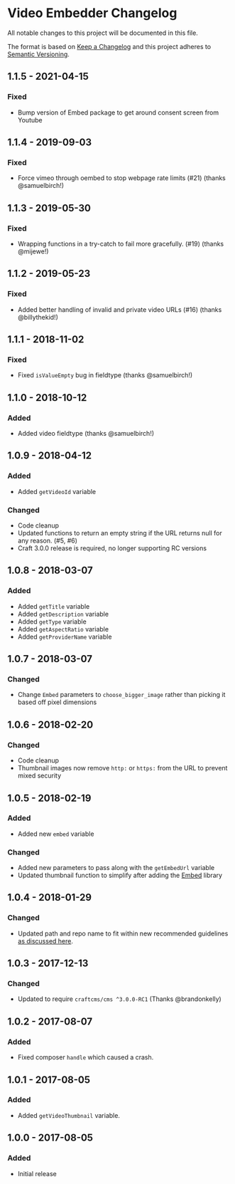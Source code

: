 # Video Embedder Changelog

All notable changes to this project will be documented in this file.

The format is based on [Keep a Changelog](http://keepachangelog.com/) and this project adheres to [Semantic Versioning](http://semver.org/).

## 1.1.5 - 2021-04-15

### Fixed

-   Bump version of Embed package to get around consent screen from Youtube

## 1.1.4 - 2019-09-03

### Fixed

-   Force vimeo through oembed to stop webpage rate limits (#21) (thanks @samuelbirch!)

## 1.1.3 - 2019-05-30

### Fixed

-   Wrapping functions in a try-catch to fail more gracefully. (#19) (thanks @mijewe!)

## 1.1.2 - 2019-05-23

### Fixed

-   Added better handling of invalid and private video URLs (#16) (thanks @billythekid!)

## 1.1.1 - 2018-11-02

### Fixed

-   Fixed `isValueEmpty` bug in fieldtype (thanks @samuelbirch!)

## 1.1.0 - 2018-10-12

### Added

-   Added video fieldtype (thanks @samuelbirch!)

## 1.0.9 - 2018-04-12

### Added

-   Added `getVideoId` variable

### Changed

-   Code cleanup
-   Updated functions to return an empty string if the URL returns null for any reason. (#5, #6)
-   Craft 3.0.0 release is required, no longer supporting RC versions

## 1.0.8 - 2018-03-07

### Added

-   Added `getTitle` variable
-   Added `getDescription` variable
-   Added `getType` variable
-   Added `getAspectRatio` variable
-   Added `getProviderName` variable

## 1.0.7 - 2018-03-07

### Changed

-   Change `Embed` parameters to `choose_bigger_image` rather than picking it based off pixel dimensions

## 1.0.6 - 2018-02-20

### Changed

-   Code cleanup
-   Thumbnail images now remove `http:` or `https:` from the URL to prevent mixed security

## 1.0.5 - 2018-02-19

### Added

-   Added new `embed` variable

### Changed

-   Added new parameters to pass along with the `getEmbedUrl` variable
-   Updated thumbnail function to simplify after adding the [Embed](https://github.com/oscarotero/Embed) library

## 1.0.4 - 2018-01-29

### Changed

-   Updated path and repo name to fit within new recommended guidelines [as discussed here](https://craftcms.stackexchange.com/questions/23535/craft-3-plugin-backwards-compatibility-and-maintenance-for-2-x).

## 1.0.3 - 2017-12-13

### Changed

-   Updated to require `craftcms/cms ^3.0.0-RC1` (Thanks @brandonkelly)

## 1.0.2 - 2017-08-07

### Added

-   Fixed composer `handle` which caused a crash.

## 1.0.1 - 2017-08-05

### Added

-   Added `getVideoThumbnail` variable.

## 1.0.0 - 2017-08-05

### Added

-   Initial release
